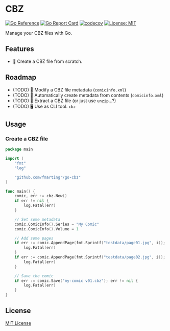 # CBZ

[![Go Reference](https://pkg.go.dev/badge/github.com/fmartingr/go-cbz.svg)](https://pkg.go.dev/github.com/fmartingr/go-cbz)
[![Go Report Card](https://goreportcard.com/badge/github.com/fmartingr/go-cbz)](https://goreportcard.com/report/github.com/fmartingr/go-cbz)
[![codecov](https://codecov.io/gh/fmartingr/go-cbz/graph/badge.svg?token=AFCNOW5C2A)](https://codecov.io/gh/fmartingr/go-cbz)
[![License: MIT](https://img.shields.io/badge/License-MIT-yellow.svg)](https://opensource.org/licenses/MIT)

Manage your CBZ files with Go.

## Features

- 📘 Create a CBZ file from scratch.

## Roadmap

- (TODO) 📙 Modify a CBZ file metadata (`comicinfo.xml`)
- (TODO) 📗 Automatically create metadata from contents (`comicinfo.xml`)
- (TODO) 📕 Extract a CBZ file (or just use `unzip`...?)
- (TODO) 🖥️ Use as CLI tool. `cbz`

## Usage

### Create a CBZ file

```go
package main

import (
	"fmt"
	"log"

	"github.com/fmartingr/go-cbz"
)

func main() {
	comic, err := cbz.New()
	if err != nil {
		log.Fatal(err)
	}

	// Set some metadata
	comic.ComicInfo().Series = "My Comic"
	comic.ComicInfo().Volume = 1

	// Add some pages
	if err := comic.AppendPage(fmt.Sprintf("testdata/page01.jpg", i)); err != nil {
		log.Fatal(err)
	}
	if err := comic.AppendPage(fmt.Sprintf("testdata/page02.jpg", i)); err != nil {
		log.Fatal(err)
	}

	// Save the comic
	if err := comic.Save("my-comic v01.cbz"); err != nil {
		log.Fatal(err)
	}
}
```

## License

[MIT License](LICENSE)
